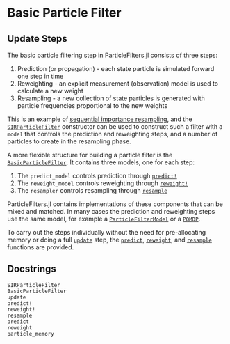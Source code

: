 # Basic Particle Filter

## Update Steps

The basic particle filtering step in ParticleFilters.jl consists of three steps:

1. Prediction (or propagation) - each state particle is simulated forward one step in time
2. Reweighting - an explicit measurement (observation) model is used to calculate a new weight
3. Resampling - a new collection of state particles is generated with particle frequencies proportional to the new weights

This is an example of [sequential importance resampling](https://en.wikipedia.org/wiki/Particle_filter#Sequential_Importance_Resampling_(SIR)), and the [`SIRParticleFilter`](@ref) constructor can be used to construct such a filter with a `model` that controls the prediction and reweighting steps, and a number of particles to create in the resampling phase.

A more flexible structure for building a particle filter is the [`BasicParticleFilter`](@ref). It contains three models, one for each step:

1. The `predict_model` controls prediction through [`predict!`](@ref)
2. The `reweight_model` controls reweighting through [`reweight!`](@ref)
3. The `resampler` controls resampling through [`resample`](@ref)

ParticleFilters.jl contains implementations of these components that can be mixed and matched. In many cases the prediction and reweighting steps use the same model, for example a [`ParticleFilterModel`](@ref) or a [`POMDP`](https://github.com/JuliaPOMDP/POMDPs.jl).

To carry out the steps individually without the need for pre-allocating memory or doing a full [`update`](@ref) step, the [`predict`](@ref), [`reweight`](@ref), and [`resample`](@ref) functions are provided.

## Docstrings

```@docs
SIRParticleFilter
BasicParticleFilter
update
predict!
reweight!
resample
predict
reweight
particle_memory
```

